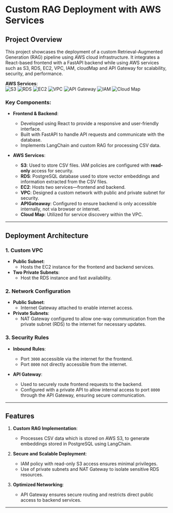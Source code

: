# Custom RAG Deployment with AWS Services

## Project Overview

This project showcases the deployment of a custom Retrieval-Augmented Generation (RAG) pipeline using AWS cloud infrastructure. It integrates a React-based frontend with a FastAPI backend while using AWS services such as S3, RDS, EC2, VPC, IAM, cloudMap and API Gateway for scalability, security, and performance.


**AWS Services**:  
    ![S3](https://img.shields.io/badge/AWS-S3-569A31?style=for-the-badge&logo=amazon-s3&logoColor=white)
    ![RDS](https://img.shields.io/badge/AWS-RDS-527FFF?style=for-the-badge&logo=amazon-rds&logoColor=white)
    ![EC2](https://img.shields.io/badge/AWS-EC2-FF9900?style=for-the-badge&logo=amazon-ec2&logoColor=white)
    ![VPC](https://img.shields.io/badge/AWS-VPC-232F3E?style=for-the-badge&logo=amazon-vpc&logoColor=white)
    ![API Gateway](https://img.shields.io/badge/AWS-API_Gateway-FF4F00?style=for-the-badge&logo=amazon-api-gateway&logoColor=white)
    ![IAM](https://img.shields.io/badge/AWS-IAM-FF9900?style=for-the-badge&logo=amazon-iam&logoColor=white)
    ![Cloud Map](https://img.shields.io/badge/AWS-Cloud_Map-00A8E8?style=for-the-badge&logo=amazon-cloudmap&logoColor=white)



### Key Components:

- **Frontend & Backend**: 
  - Developed using React to provide a responsive and user-friendly interface.
  - Built with FastAPI to handle API requests and communicate with the database.
  - Implements LangChain and custom RAG for processing CSV data.

- **AWS Services**:
  - **S3**: Used to store CSV files. IAM policies are configured with **read-only** access for security.
  - **RDS**: PostgreSQL database used to store vector embeddings and information extracted from the CSV files.
  - **EC2**: Hosts two services—frontend and backend.
  - **VPC**: Designed a custom network with public and private subnet for security.
  - **APIGateaway**: Configured to ensure backend is only accessible internally, not via browser or internet.
  - **Cloud Map**: Utilized for service discovery within the VPC.

    
---


## Deployment Architecture

### 1. Custom VPC
- **Public Subnet**: 
  - Hosts the EC2 instance for the frontend and backend services.
- **Two Private Subnets**: 
  - Host the RDS instance and fast availability.

### 2. Network Configuration
- **Public Subnet**:
  - Internet Gateway attached to enable internet access.
- **Private Subnets**:
  - NAT Gateway configured to allow one-way communication from the private subnet (RDS) to the internet for necessary updates.

### 3. Security Rules
- **Inbound Rules**:
  - Port `3000` accessible via the internet for the frontend.
  - Port `8000` not directly accessible from the internet.

- **API Gateway**:
  - Used to securely route frontend requests to the backend.
  - Configured with a private API to allow internal access to port `8000` through the API Gateway, ensuring secure communication.

---

## Features

1. **Custom RAG Implementation**:
   - Processes CSV data which is stored on AWS S3, to generate embeddings stored in PostgreSQL using LangChain.

2. **Secure and Scalable Deployment**:
   - IAM policy with read-only S3 access ensures minimal privileges.
   - Use of private subnets and NAT Gateway to isolate sensitive RDS resources.

3. **Optimized Networking**:
   - API Gateway ensures secure routing and restricts direct public access to backend services.

---

